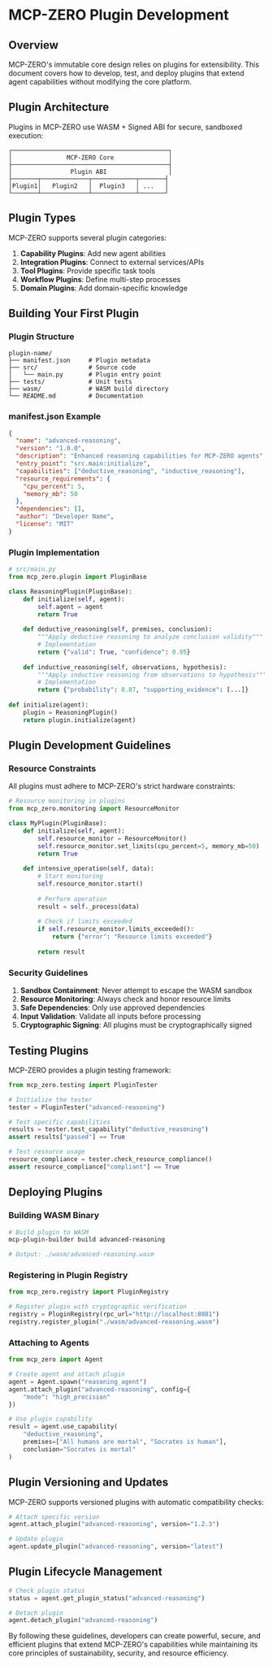 # MCP-ZERO Plugin Development

## Overview

MCP-ZERO's immutable core design relies on plugins for extensibility. This document covers how to develop, test, and deploy plugins that extend agent capabilities without modifying the core platform.

## Plugin Architecture

Plugins in MCP-ZERO use WASM + Signed ABI for secure, sandboxed execution:

```
┌───────────────────────────────────────────┐
│               MCP-ZERO Core               │
├───────────────────────────────────────────┤
│                Plugin ABI                 │
├───────┬─────────────┬────────────┬───────┤
│Plugin1│   Plugin2   │  Plugin3   │ ...   │
└───────┴─────────────┴────────────┴───────┘
```

## Plugin Types

MCP-ZERO supports several plugin categories:

1. **Capability Plugins**: Add new agent abilities
2. **Integration Plugins**: Connect to external services/APIs
3. **Tool Plugins**: Provide specific task tools
4. **Workflow Plugins**: Define multi-step processes
5. **Domain Plugins**: Add domain-specific knowledge

## Building Your First Plugin

### Plugin Structure

```
plugin-name/
├── manifest.json     # Plugin metadata
├── src/              # Source code
│   └── main.py       # Plugin entry point
├── tests/            # Unit tests
├── wasm/             # WASM build directory
└── README.md         # Documentation
```

### manifest.json Example

```json
{
  "name": "advanced-reasoning",
  "version": "1.0.0",
  "description": "Enhanced reasoning capabilities for MCP-ZERO agents",
  "entry_point": "src.main:initialize",
  "capabilities": ["deductive_reasoning", "inductive_reasoning"],
  "resource_requirements": {
    "cpu_percent": 5,
    "memory_mb": 50
  },
  "dependencies": [],
  "author": "Developer Name",
  "license": "MIT"
}
```

### Plugin Implementation

```python
# src/main.py
from mcp_zero.plugin import PluginBase

class ReasoningPlugin(PluginBase):
    def initialize(self, agent):
        self.agent = agent
        return True
        
    def deductive_reasoning(self, premises, conclusion):
        """Apply deductive reasoning to analyze conclusion validity"""
        # Implementation
        return {"valid": True, "confidence": 0.95}
        
    def inductive_reasoning(self, observations, hypothesis):
        """Apply inductive reasoning from observations to hypothesis"""
        # Implementation
        return {"probability": 0.87, "supporting_evidence": [...]}
        
def initialize(agent):
    plugin = ReasoningPlugin()
    return plugin.initialize(agent)
```

## Plugin Development Guidelines

### Resource Constraints

All plugins must adhere to MCP-ZERO's strict hardware constraints:

```python
# Resource monitoring in plugins
from mcp_zero.monitoring import ResourceMonitor

class MyPlugin(PluginBase):
    def initialize(self, agent):
        self.resource_monitor = ResourceMonitor()
        self.resource_monitor.set_limits(cpu_percent=5, memory_mb=50)
        return True
        
    def intensive_operation(self, data):
        # Start monitoring
        self.resource_monitor.start()
        
        # Perform operation
        result = self._process(data)
        
        # Check if limits exceeded
        if self.resource_monitor.limits_exceeded():
            return {"error": "Resource limits exceeded"}
            
        return result
```

### Security Guidelines

1. **Sandbox Containment**: Never attempt to escape the WASM sandbox
2. **Resource Monitoring**: Always check and honor resource limits
3. **Safe Dependencies**: Only use approved dependencies
4. **Input Validation**: Validate all inputs before processing
5. **Cryptographic Signing**: All plugins must be cryptographically signed

## Testing Plugins

MCP-ZERO provides a plugin testing framework:

```python
from mcp_zero.testing import PluginTester

# Initialize the tester
tester = PluginTester("advanced-reasoning")

# Test specific capabilities
results = tester.test_capability("deductive_reasoning")
assert results["passed"] == True

# Test resource usage
resource_compliance = tester.check_resource_compliance()
assert resource_compliance["compliant"] == True
```

## Deploying Plugins

### Building WASM Binary

```bash
# Build plugin to WASM
mcp-plugin-builder build advanced-reasoning

# Output: ./wasm/advanced-reasoning.wasm
```

### Registering in Plugin Registry

```python
from mcp_zero.registry import PluginRegistry

# Register plugin with cryptographic verification
registry = PluginRegistry(rpc_url="http://localhost:8081")
registry.register_plugin("./wasm/advanced-reasoning.wasm")
```

### Attaching to Agents

```python
from mcp_zero import Agent

# Create agent and attach plugin
agent = Agent.spawn("reasoning_agent")
agent.attach_plugin("advanced-reasoning", config={
    "mode": "high_precision"
})

# Use plugin capability
result = agent.use_capability(
    "deductive_reasoning",
    premises=["All humans are mortal", "Socrates is human"],
    conclusion="Socrates is mortal"
)
```

## Plugin Versioning and Updates

MCP-ZERO supports versioned plugins with automatic compatibility checks:

```python
# Attach specific version
agent.attach_plugin("advanced-reasoning", version="1.2.3")

# Update plugin
agent.update_plugin("advanced-reasoning", version="latest")
```

## Plugin Lifecycle Management

```python
# Check plugin status
status = agent.get_plugin_status("advanced-reasoning")

# Detach plugin
agent.detach_plugin("advanced-reasoning")
```

By following these guidelines, developers can create powerful, secure, and efficient plugins that extend MCP-ZERO's capabilities while maintaining its core principles of sustainability, security, and resource efficiency.
